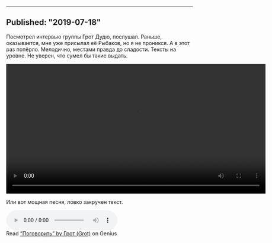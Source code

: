 ----
Published: "2019-07-18"
----
Посмотрел интервью группы Грот Дудю, послушал. Раньше, оказывается, мне уже присылал её Рыбаков, но я не проникся. А в этот раз попёрло. Мелодично, местами правда до сладости. Тексты на уровне. Не уверен, что сумел бы такие выдать.

<video width='700' controls>
  <source src="https://upside.down.pictures/Grot.mp4" type="video/mp4">
</video>  


Или вот мощная песня, ловко закручен текст.

<audio controls>
<source src='/files/ГРОТ- Поговорить.mp3'>
</audio>

<div id='rg_embed_link_4439617' class='rg_embed_link' data-song-id='4439617'>Read <a href='https://genius.com/Grot--lyrics'>“Поговорить” by Грот (Grot)</a> on Genius</div> <script crossorigin src='//genius.com/songs/4439617/embed.js'></script>
<!--stackedit_data:
eyJoaXN0b3J5IjpbMTYyNzUwMjM3NCwtNzY4NTQ0MzcwLDEyNT
AwODI1MzEsLTE2MTIwNTc4MjEsLTE5MTAxNjAxMDAsLTYzMjc5
NDQxNCwyOTI4MjcwMF19
-->